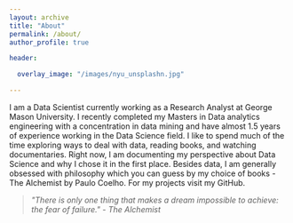 ```yaml
---
layout: archive
title: "About"
permalink: /about/
author_profile: true

header:

  overlay_image: "/images/nyu_unsplashn.jpg"

---
```


I am a Data Scientist currently working as a Research Analyst at George Mason University. I recently completed my Masters in Data analytics engineering with a concentration in data mining and have almost 1.5 years of experience working in the Data Science field. I like to spend much of the time exploring ways to deal with data, reading books, and watching documentaries. Right now, I am documenting my perspective about Data Science and why I chose it in the first place. Besides data, I am generally obsessed with philosophy which you can guess by my choice of books - The Alchemist by Paulo Coelho. For my projects visit my GitHub.


> *"There is only one thing that makes a dream impossible to achieve: the fear of failure." - The Alchemist*
